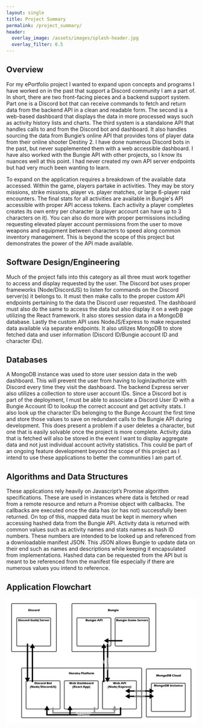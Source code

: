 ```yaml
---
layout: single
title: Project Summary
permalink: /project_summary/
header:
  overlay_image: /assets/images/splash-header.jpg
  overlay_filter: 0.5
---
```


## Overview
For my ePortfolio project I wanted to expand upon concepts and programs I have worked on in the past that support a Discord community I am a part of. In short, there are two front-facing pieces and a backend support system. Part one is a Discord bot that can receive commands to fetch and return data from the backend API in a clean and readable form. The second is a web-based dashboard that displays the data in more processed ways such as activity history lists and charts. The third system is a standalone API that handles calls to and from the Discord bot and dashboard. It also handles sourcing the data from Bungie’s online API that provides tons of player data from their online shooter Destiny 2. I have done numerous Discord bots in the past, but never supplemented them with a web accessible dashboard. I have also worked with the Bungie API with other projects, so I know its nuances well at this point. I had never created my own API server endpoints but had very much been wanting to learn.

To expand on the application requires a breakdown of the available data accessed. Within the game, players partake in activities. They may be story missions, strike missions, player vs. player matches, or large 6-player raid encounters. The final stats for all activities are available in Bungie's API accessible with proper API access tokens. Each activity a player completes creates its own entry per character (a player account can have up to 3 characters on it). You can also do more with proper permissions including requesting elevated player account permissions from the user to move weapons and equipment between characters to speed along common inventory management. This is beyond the scope of this project but demonstrates the power of the API made available.
 
## Software Design/Engineering
Much of the project falls into this category as all three must work together to access and display requested by the user. The Discord bot uses proper frameworks (Node/DiscordJS) to listen for commands on the Discord server(s) it belongs to. It must then make calls to the proper custom API endpoints pertaining to the data the Discord user requested. The dashboard must also do the same to access the data but also display it on a web page utilizing the React framework. It also stores session data in a MongoDB database. Lastly the custom API uses NodeJS/Express to make requested data available via separate endpoints. It also utilizes MongoDB to store fetched data and user information (Discord ID/Bungie account ID and character IDs).

## Databases
A MongoDB instance was used to store user session data in the web dashboard. This will prevent the user from having to login/authorize with Discord every time they visit the dashboard. The backend Express server also utilizes a collection to store user account IDs. Since a Discord bot is part of the deployment, I must be able to associate a Discord User ID with a Bungie Account ID to lookup the correct account and get activity stats. I also look up the character IDs belonging to the Bunge Account the first time and store those values to save on redundant calls to the Bungie API during development. This does present a problem if a user deletes a character, but one that is easily solvable once the project is more complete. Activity data that is fetched will also be stored in the event I want to display aggregate data and not just individual account activity statistics. This could be part of an ongoing feature development beyond the scope of this project as I intend to use these applications to better the communities I am part of.
 
## Algorithms and Data Structures
These applications rely heavily on Javascript’s Promise algorithm specifications. These are used in instances where data is fetched or read from a remote resource and return a Promise object with callbacks. The callbacks are executed once the data has (or has not) successfully been returned. On top of this, mapped data must be kept in memory when accessing hashed data from the Bungie API. Activity data is returned with common values such as activity names and stats names as hash ID numbers. These numbers are intended to be looked up and referenced from a downloadable manifest JSON. This JSON allows Bungie to update data on their end such as names and descriptions while keeping it encapsulated from implementations. Hashed data can be requested from the API but is meant to be referenced from the manifest file especially if there are numerous values you intend to reference.
 
## Application Flowchart
![Image of Application Flowchart](../assets/images/project-flowchart.png)
